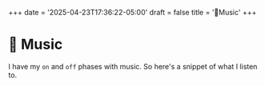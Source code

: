 +++
date = '2025-04-23T17:36:22-05:00'
draft = false
title = '🎹Music'
+++

# 🎹 Music

I have my `on` and `off` phases with music. So here's a snippet of what I listen to.
